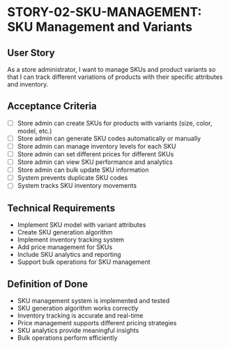 # STORY-02-SKU-MANAGEMENT: SKU Management and Variants

## User Story
As a store administrator, I want to manage SKUs and product variants so that I can track different variations of products with their specific attributes and inventory.

## Acceptance Criteria
- [ ] Store admin can create SKUs for products with variants (size, color, model, etc.)
- [ ] Store admin can generate SKU codes automatically or manually
- [ ] Store admin can manage inventory levels for each SKU
- [ ] Store admin can set different prices for different SKUs
- [ ] Store admin can view SKU performance and analytics
- [ ] Store admin can bulk update SKU information
- [ ] System prevents duplicate SKU codes
- [ ] System tracks SKU inventory movements

## Technical Requirements
- Implement SKU model with variant attributes
- Create SKU generation algorithm
- Implement inventory tracking system
- Add price management for SKUs
- Include SKU analytics and reporting
- Support bulk operations for SKU management

## Definition of Done
- SKU management system is implemented and tested
- SKU generation algorithm works correctly
- Inventory tracking is accurate and real-time
- Price management supports different pricing strategies
- SKU analytics provide meaningful insights
- Bulk operations perform efficiently
